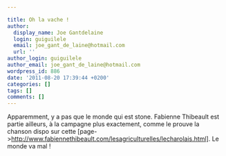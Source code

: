 ```yaml
---

title: Oh la vache !
author:
  display_name: Joe Gantdelaine
  login: guiguilele
  email: joe_gant_de_laine@hotmail.com
  url: ''
author_login: guiguilele
author_email: joe_gant_de_laine@hotmail.com
wordpress_id: 886
date: '2011-08-20 17:39:44 +0200'
categories: []
tags: []
comments: []
---
```

Apparemment, y a pas que le monde qui est stone. Fabienne Thibeault est partie ailleurs, à la campagne plus exactement, comme le prouve la chanson dispo sur cette [page->http://www.fabiennethibeault.com/lesagriculturelles/lecharolais.html]. Le monde va mal !
